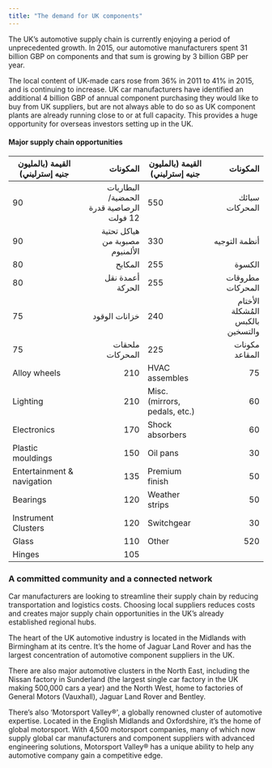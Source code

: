 ```yaml
---
title: "The demand for UK components"
---
```

The UK’s automotive supply chain is currently enjoying a period of unprecedented growth. In 2015, our automotive manufacturers spent 31 billion GBP on components and that sum is growing by 3 billion GBP per year.

The local content of UK-made cars rose from 36% in 2011 to 41% in 2015, and is continuing to increase. UK car manufacturers have identified an additional 4 billion GBP of annual component purchasing they would like to buy from UK suppliers, but are not always able to do so as UK component plants are already running close to or at full capacity. This provides a huge opportunity for overseas investors setting up in the UK.

#### Major supply chain opportunities

| القيمة (بالمليون جنيه إسترليني) | المكونات | القيمة (بالمليون جنيه إسترليني)  | المكونات |
|---|---:|---|---:|
| 90 |  البطاريات الحمضية/الرصاصية قدرة 12 فولت | 550 | سبائك المحركات |
| 90 | هياكل تحتية مصبوبة من الألمنيوم | 330 | أنظمة التوجيه |
| 80 | المكابح | 255 | الكسوة |
| 80 | أعمدة نقل الحركة | 255 | مطروقات المحركات |
| 75 | خزانات الوقود | 240 | الأختام المُشكلة بالكبس والتسخين |
| 75 | ملحقات المحركات | 225 | مكونات المقاعد |
| Alloy wheels | 210 | HVAC assembles | 75 |
| Lighting | 210 | Misc. (mirrors, pedals, etc.) | 60 |
| Electronics | 170 | Shock absorbers | 60 |
| Plastic mouldings | 150 | Oil pans | 30 |
| Entertainment & navigation | 135 | Premium finish | 50 |
| Bearings | 120 | Weather strips | 50 |
| Instrument Clusters | 120 | Switchgear | 30 |
| Glass | 110 | Other | 520 |
| Hinges | 105 |

### A committed community and a connected network

Car manufacturers are looking to streamline their supply chain by reducing transportation and logistics costs. Choosing local suppliers reduces costs and creates major supply chain opportunities in the UK’s already established regional hubs.

The heart of the UK automotive industry is located in the Midlands with Birmingham at its centre. It’s the home of Jaguar Land Rover and has the largest concentration of automotive component suppliers in the UK. 

There are also major automotive clusters in the North East, including the Nissan factory in Sunderland (the largest single car factory in the UK making 500,000 cars a year) and the North West, home to factories of General Motors (Vauxhall), Jaguar Land Rover and Bentley. 

There’s also ‘Motorsport Valley&reg;', a globally renowned cluster of automotive expertise. Located in the English Midlands and Oxfordshire, it’s the home of global motorsport. With 4,500 motorsport companies, many of which now supply global car manufacturers and component suppliers with advanced engineering solutions, Motorsport Valley&reg; has a unique ability to help any automotive company gain a competitive edge. 
